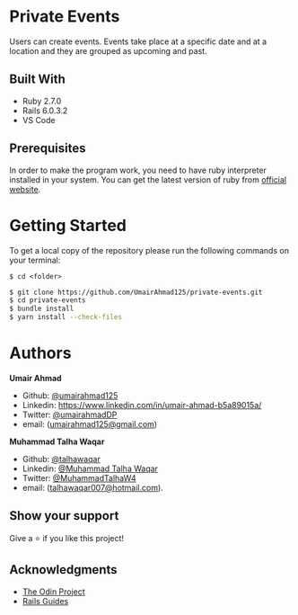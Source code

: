 # Private Events

Users can create events. Events take place at a specific date and at a location and they are grouped as upcoming and past.

## Built With

- Ruby 2.7.0
- Rails 6.0.3.2
- VS Code

## Prerequisites

In order to make the program work, you need to have ruby interpreter installed in your system. You can get the latest version of ruby from [official website](https://www.ruby-lang.org/en/downloads/).

# Getting Started

To get a local copy of the repository please run the following commands on your terminal:

```
$ cd <folder>
```

```bash
$ git clone https://github.com/UmairAhmad125/private-events.git
$ cd private-events
$ bundle install
$ yarn install --check-files
```

# Authors

**Umair Ahmad**

- Github: [@umairahmad125](https://github.com/UmairAhmad125)
- Linkedin: https://www.linkedin.com/in/umair-ahmad-b5a89015a/
- Twitter: [@umairahmadDP](https://twitter.com/umairahmadDP)
- email: (umairahmad125@gmail.com)

**Muhammad Talha Waqar**
- Github: [@talhawaqar](https://github.com/talhawaqar)
- Linkedin: [@Muhammad Talha Waqar](https://www.linkedin.com/in/talha-waqar-977257145/)
- Twitter: [@MuhammadTalhaW4](https://twitter.com/MuhammadTalhaW4)
- email: (talhawaqar007@hotmail.com).

## Show your support

Give a :star:️ if you like this project!

## Acknowledgments

- <a href="https://www.theodinproject.com/" target="_blank">The Odin Project</a>
- <a href="https://guides.rubyonrails.org/" target="_blank">Rails Guides</a>
